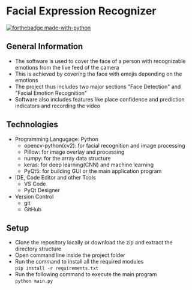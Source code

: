 # Facial Expression Recognizer

[![forthebadge made-with-python](http://ForTheBadge.com/images/badges/made-with-python.svg)](https://www.python.org/)  



## General Information

- The software is used to cover the face of a person with recognizable emotions from the live feed of the camera
- This is achieved by covering the face with emojis depending on the emotions
- The project thus includes two major sections "Face Detection" and "Facial Emotion Recognition"
- Software also includes features like place confidence and prediction indicators and recording the video

## Technologies

- Programming Langugage: Python
    - opencv-python(cv2): for facial recognition and image processing
    - Pillow: for image overlay and processing
    - numpy: for the array data structure
    - keras: for deep learning(CNN) and machine learning
    - PyQt5: for building GUI or the main application program
- IDE, Code Editor and other Tools
    - VS Code
    - PyQt Designer
- Version Control
    - git
    - GitHub

## Setup

- Clone the repository locally or download the zip and extract the directory structure
- Open command line inside the project folder
- Run the command to install all the required modules  
```pip install -r requirements.txt```
- Run the following command to execute the main program  
```python main.py```
